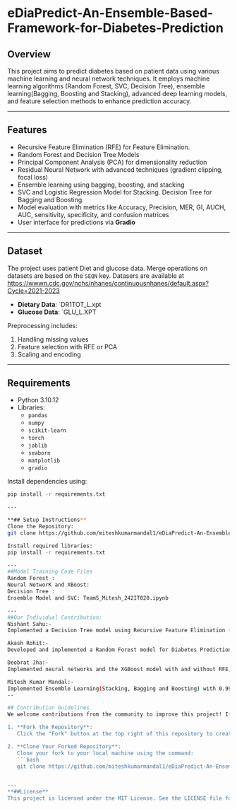 # eDiaPredict-An-Ensemble-Based-Framework-for-Diabetes-Prediction
## Overview
This project aims to predict diabetes based on patient data using various machine learning and neural network techniques. It employs machine learning algorithms (Random Forest, SVC, Decision Tree), ensemble learning(Bagging, Boosting and Stacking), advanced deep learning models, and feature selection methods to enhance prediction accuracy.

---
## Features
- Recursive Feature Elimination (RFE) for Feature Elimination.
- Random Forest and Decision Tree Models
- Principal Component Analysis (PCA) for dimensionality reduction
- Residual Neural Network with advanced techniques (gradient clipping, focal loss)
- Ensemble learning using bagging, boosting, and stacking
- SVC and Logistic Regression Model for Stacking. Decision Tree for Bagging and Boosting.
- Model evaluation with metrics like Accuracy, Precision, MER, GI, AUCH, AUC, sensitivity, specificity, and confusion matrices
- User interface for predictions via **Gradio**

---
## Dataset
The project uses patient Diet and glucose data. Merge operations on datasets are based on the `SEQN` key. Datasers are available at https://wwwn.cdc.gov/nchs/nhanes/continuousnhanes/default.aspx?Cycle=2021-2023
- **Dietary Data**: `DR1TOT_L.xpt
- **Glucose Data**: `GLU_L.XPT

Preprocessing includes:
1. Handling missing values
2. Feature selection with RFE or PCA
3. Scaling and encoding

---

## Requirements
- Python 3.10.12
- Libraries:
  - `pandas`
  - `numpy`
  - `scikit-learn`
  - `torch`
  - `joblib`
  - `seaborn`
  - `matplotlib`
  - `gradio`

Install dependencies using:
```bash
pip install -r requirements.txt

---

**## Setup Instructions**
Clone the Repository:
git clone https://github.com/miteshkumarmandal1/eDiaPredict-An-Ensemble-Based-Framework-for-Diabetes-Prediction.git

Install required libraries:
pip install -r requirements.txt

---
##Model Training Code Files
Random Forest :
Neural NetworK and XBoost:
Decision Tree :
Ensemble Model and SVC: Team5_Mitesh_242IT020.ipynb

---
##Our Individual Contribution:
Nishant Sahu:-
Implemented a Decision Tree model using Recursive Feature Elimination (RFE),  without and with PCA (20 components).Developed an ensemble model combining Decision Tree and Neural Network using weighted and voting ensemble methods, achieving accuracies of 0.868 and 0.88, respectively.Successfully integrated the  model into a user interface (UI).

Akash Rohit:-
Developed and implemented a Random Forest model for Diabetes Prediction, utilizing both approaches with and without Recursive Feature Elimination (RFE) to analyze feature importance and optimize model performance. Achieved an accuracy of 0.7887, demonstrating the robustness and reliability of the model. The solution was seamlessly integrated into a user-friendly interface, enabling real-time predictions and providing an accessible tool for diabetes risk assessment.

Deobrat Jha:-
Implemented neural networks and the XGBoost model with and without RFE, utilizing ensemble techniques like bagging, stacking, and boosting. The boosting model achieved superior performance with an accuracy of 85.25% and an AUC of 85.48%. Integrated with a Gradio-based UI, allowing users to upload .csv files and get real-time predictions of diabetes status.

Mitesh Kumar Mandal:-
Implemented Ensemble Learning(Stacking, Bagging and Boosting) with 0.99 highest Accuracy in Bagging and integrated with UI. Implmented for both, with and without RFE. Also trained SVM model using different kernels (Linear,Polynomial and RBF) and plotted combined AUC.
--

## Contribution Guidelines
We welcome contributions from the community to improve this project! If you'd like to contribute, please follow these steps:

1. **Fork the Repository**:  
   Click the "Fork" button at the top right of this repository to create a personal copy.

2. **Clone Your Forked Repository**:  
   Clone your fork to your local machine using the command:
   ```bash
   git clone https://github.com/miteshkumarmandal1/eDiaPredict-An-Ensemble-Based-Framework-for-Diabetes-Prediction.git


---
**##License**
This project is licensed under the MIT License. See the LICENSE file for more details.

